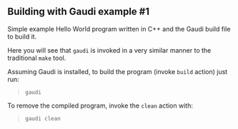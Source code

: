 Building with Gaudi example #1
------------------------------
Simple example Hello World program
written in C++ and the Gaudi build file to build it.

Here you will see that `gaudi` is invoked in a very 
similar manner to the traditional `make` tool.

Assuming Gaudi is installed, to build the program (invoke `build` action) just
run:

> `gaudi`

To remove the compiled program, invoke the `clean` action with:

> `gaudi clean`

